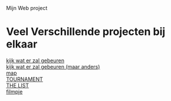 <html> 

<head> 
Mijn Web project
</head>
<body>
    <h1>Veel Verschillende projecten bij elkaar</h1>
    <!--opdracht 1-->
    <a href="nextsite1.html">kijk wat er zal gebeuren</a>
    <br>
    <a href="nextsite2.html">kijk wat er zal gebeuren (maar anders)</a>
    <br>
    <a href="mapsite.html">map</a>
    <br>
    <a href="tablesite.html">TOURNAMENT</a>
    <br>
    <a href="listsite.html">THE LIST</a>
    <br>
    <a href="youtubesite.html">filmpje</a>
</body>




</html>
